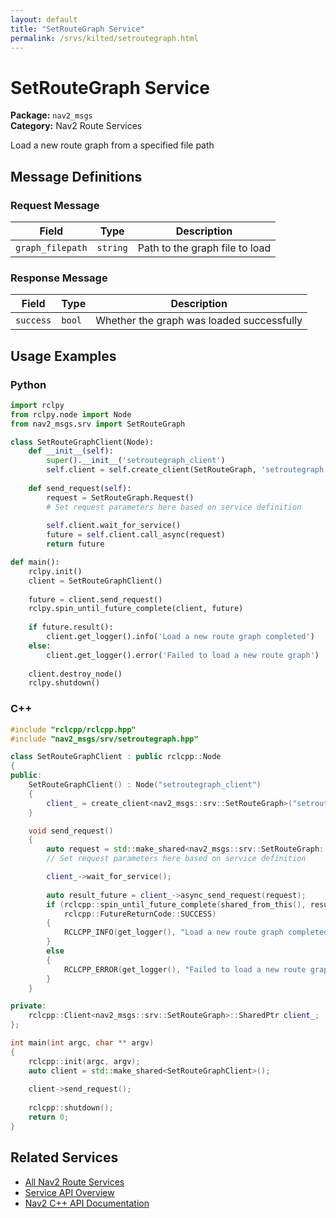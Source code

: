 ```yaml
---
layout: default
title: "SetRouteGraph Service"
permalink: /srvs/kilted/setroutegraph.html
---
```


# SetRouteGraph Service

**Package:** `nav2_msgs`  
**Category:** Nav2 Route Services

Load a new route graph from a specified file path

## Message Definitions

### Request Message

| Field | Type | Description |
|-------|------|-------------|
| `graph_filepath` | `string` | Path to the graph file to load |


### Response Message

| Field | Type | Description |
|-------|------|-------------|
| `success` | `bool` | Whether the graph was loaded successfully |


## Usage Examples

### Python

```python
import rclpy
from rclpy.node import Node
from nav2_msgs.srv import SetRouteGraph

class SetRouteGraphClient(Node):
    def __init__(self):
        super().__init__('setroutegraph_client')
        self.client = self.create_client(SetRouteGraph, 'setroutegraph')
        
    def send_request(self):
        request = SetRouteGraph.Request()
        # Set request parameters here based on service definition
        
        self.client.wait_for_service()
        future = self.client.call_async(request)
        return future

def main():
    rclpy.init()
    client = SetRouteGraphClient()
    
    future = client.send_request()
    rclpy.spin_until_future_complete(client, future)
    
    if future.result():
        client.get_logger().info('Load a new route graph completed')
    else:
        client.get_logger().error('Failed to load a new route graph')
        
    client.destroy_node()
    rclpy.shutdown()
```

### C++

```cpp
#include "rclcpp/rclcpp.hpp"
#include "nav2_msgs/srv/setroutegraph.hpp"

class SetRouteGraphClient : public rclcpp::Node
{
public:
    SetRouteGraphClient() : Node("setroutegraph_client")
    {
        client_ = create_client<nav2_msgs::srv::SetRouteGraph>("setroutegraph");
    }

    void send_request()
    {
        auto request = std::make_shared<nav2_msgs::srv::SetRouteGraph::Request>();
        // Set request parameters here based on service definition

        client_->wait_for_service();
        
        auto result_future = client_->async_send_request(request);
        if (rclcpp::spin_until_future_complete(shared_from_this(), result_future) ==
            rclcpp::FutureReturnCode::SUCCESS)
        {
            RCLCPP_INFO(get_logger(), "Load a new route graph completed");
        }
        else
        {
            RCLCPP_ERROR(get_logger(), "Failed to load a new route graph");
        }
    }

private:
    rclcpp::Client<nav2_msgs::srv::SetRouteGraph>::SharedPtr client_;
};

int main(int argc, char ** argv)
{
    rclcpp::init(argc, argv);
    auto client = std::make_shared<SetRouteGraphClient>();
    
    client->send_request();
    
    rclcpp::shutdown();
    return 0;
}
```

## Related Services

- [All Nav2 Route Services](/kilted/srvs/index.html#nav2-route-services)
- [Service API Overview](/kilted/srvs/index.html)
- [Nav2 C++ API Documentation](/kilted/html/index.html)